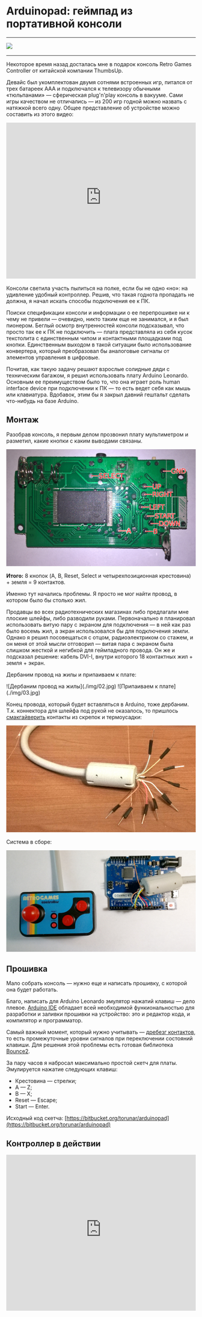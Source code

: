 # Arduinopad: геймпад из портативной консоли

***
![](/2018/07/01/arduinopad/img/cover.png)
***

Некоторое время назад досталась мне в подарок консоль Retro Games Controller от китайской компании ThumbsUp.

Девайс был укомплектован двумя сотнями встроенных игр, питался от трех батареек ААА и подключался к телевизору обычными «тюльпанами» — сферическая plug'n'play консоль в вакууме.
Сами игры качеством не отличались — из 200 игр годной можно назвать с натяжкой всего одну.
Общее представление об устройстве можно составить из этого видео:

<iframe width="100%"
        height="415"
        src="https://www.youtube-nocookie.com/embed/lRelpho3Zf8?rel=0"
        frameborder="0"
        allow="autoplay; encrypted-media"
        allowfullscreen
></iframe>

Консоли светила участь пылиться на полке, если бы не одно «но»: на удивление удобный контроллер.
Решив, что такая годнота пропадать не должна, я начал искать способы подключения ее к ПК.

Поиски спецификации консоли и информации о ее перепрошивке ни к чему не привели — очевидно, никто таким еще не занимался, и я был пионером.
Беглый осмотр внутренностей консоли подсказывал, что просто так ее к ПК не подключить — плата представляла из себя кусок текстолита с единственным чипом и контактными площадками под кнопки.
Единственным выходом в такой ситуации было использование конвертера, который преобразовал бы аналоговые сигналы от элементов управления в цифровые.

Почитав, как такую задачу решают взрослые солидные дяди с техническим багажом, я решил использовать плату Arduino Leonardo.
Основным ее преимуществом было то, что она играет роль human interface device при подключении к ПК — то есть ведет себя как мышь или клавиатура.
Вдобавок, этим бы я закрыл давний гештальт сделать что-нибудь на базе Arduino.

## Монтаж

Разобрав консоль, я первым делом прозвонил плату мультиметром и разметил, какие кнопки с каким выводами связаны.

![Плата](./img/01.jpg)

**Итого:** 8 кнопок (A, B, Reset, Select и четырехпозиционная крестовина) + земля = 9 контактов.

Именно тут начались проблемы.
Я просто не мог найти провод, в котором было бы столько жил.

Продавцы во всех радиотехнических магазинах либо предлагали мне плоские шлейфы, либо разводили руками.
Первоначально я планировал использовать витую пару с экраном для подключения ­— в ней как раз было восемь жил, а экран использовался бы для подключения земли.
Однако я решил посовещаться с отцом, радиоэлектриком со стажем, и он меня от этой мысли отговорил — витая пара с экраном была слишком жесткой и негибкой для геймпадного провода.
Он же и подсказал решение: кабель DVI-I, внутри которого 18 контактных жил + земля + экран.

Дербаним провод на жилы и припаиваем к плате:

<span class="gallery-2">
![Дербаним провод на жилы](./img/02.jpg)
![Припаиваем к плате](./img/03.jpg)
</span>

Конец провода, который будет вставляться в Arduino, тоже дербаним.
Т.к. коннектора для шлейфа под рукой не оказалось, то пришлось [смакгайверить](https://ru.wikipedia.org/wiki/Секретный_агент_Макгайвер) контакты из скрепок и термоусадки:

![Я у мамы инженер](./img/04.jpg)

Система в сборе:

![Система в сборе](./img/05.jpg)

## Прошивка

Мало собрать консоль — нужно еще и написать прошивку, с которой она будет работать.

Благо, написать для Arduino Leonardo эмулятор нажатий клавиш — дело плевое.
[Arduino IDE](https://www.arduino.cc/en/Main/Software) обладает всей необходимой функиональностью для разработки и заливки прошивки на устройство: это и редактор кода, и компилятор и программатор.

Самый важный момент, который нужно учитывать — [дребезг контактов](https://ru.wikipedia.org/wiki/Дребезг_контактов), то есть промежуточные уровни сигналов при переключении состояний клавиши.
Для решения этой проблемы есть готовая библиотека [Bounce2](https://github.com/thomasfredericks/Bounce2).

За пару часов я набросал максимально простой скетч для платы.
Эмулируется нажатие следующих клавиш:

* Крестовина — стрелки;
* A — Z;
* B — X;
* Reset — Escape;
* Start — Enter.

Исходный код скетча: [https://bitbucket.org/torunar/arduinopad](https://bitbucket.org/torunar/arduinopad)

## Контроллер в действии

<iframe width="100%" 
        height="415" 
        src="https://www.youtube-nocookie.com/embed/gu27QGko9sk?rel=0" 
        frameborder="0" 
        allow="autoplay; encrypted-media" allowfullscreen
></iframe>